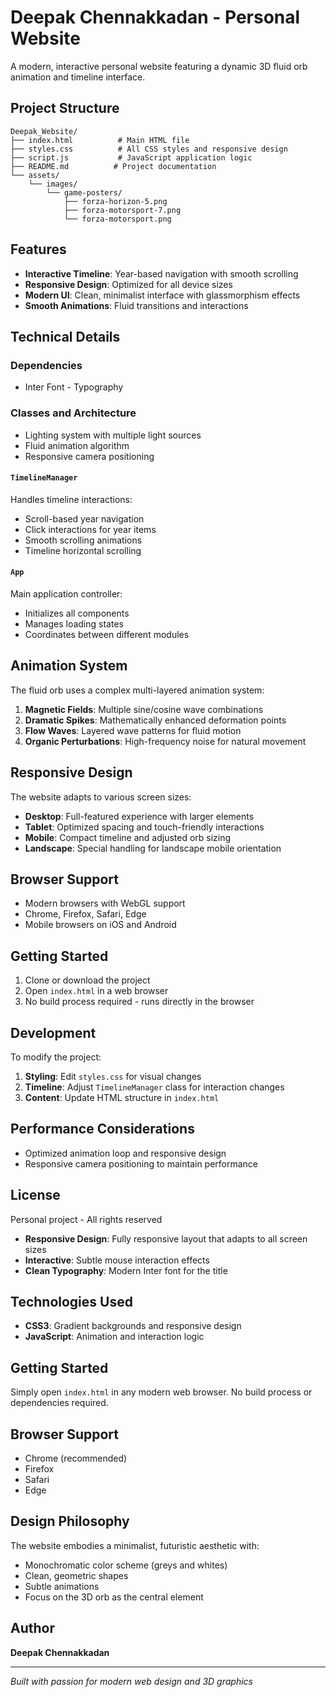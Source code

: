 # Deepak Chennakkadan - Personal Website

A modern, interactive personal website featuring a dynamic 3D fluid orb animation and timeline interface.

## Project Structure

```
Deepak_Website/
├── index.html          # Main HTML file
├── styles.css          # All CSS styles and responsive design
├── script.js           # JavaScript application logic
├── README.md          # Project documentation
└── assets/
    └── images/
        └── game-posters/
            ├── forza-horizon-5.png
            ├── forza-motorsport-7.png
            └── forza-motorsport.png
```

## Features

- **Interactive Timeline**: Year-based navigation with smooth scrolling
- **Responsive Design**: Optimized for all device sizes
- **Modern UI**: Clean, minimalist interface with glassmorphism effects
- **Smooth Animations**: Fluid transitions and interactions

## Technical Details

### Dependencies
- Inter Font - Typography

### Classes and Architecture
- Lighting system with multiple light sources
- Fluid animation algorithm
- Responsive camera positioning

#### `TimelineManager`
Handles timeline interactions:
- Scroll-based year navigation
- Click interactions for year items
- Smooth scrolling animations
- Timeline horizontal scrolling

#### `App`
Main application controller:
- Initializes all components
- Manages loading states
- Coordinates between different modules

## Animation System

The fluid orb uses a complex multi-layered animation system:

1. **Magnetic Fields**: Multiple sine/cosine wave combinations
2. **Dramatic Spikes**: Mathematically enhanced deformation points
3. **Flow Waves**: Layered wave patterns for fluid motion
4. **Organic Perturbations**: High-frequency noise for natural movement

## Responsive Design

The website adapts to various screen sizes:
- **Desktop**: Full-featured experience with larger elements
- **Tablet**: Optimized spacing and touch-friendly interactions
- **Mobile**: Compact timeline and adjusted orb sizing
- **Landscape**: Special handling for landscape mobile orientation

## Browser Support

- Modern browsers with WebGL support
- Chrome, Firefox, Safari, Edge
- Mobile browsers on iOS and Android

## Getting Started

1. Clone or download the project
2. Open `index.html` in a web browser
3. No build process required - runs directly in the browser

## Development

To modify the project:

1. **Styling**: Edit `styles.css` for visual changes
2. **Timeline**: Adjust `TimelineManager` class for interaction changes
3. **Content**: Update HTML structure in `index.html`

## Performance Considerations

- Optimized animation loop and responsive design
- Responsive camera positioning to maintain performance

## License

Personal project - All rights reserved
- **Responsive Design**: Fully responsive layout that adapts to all screen sizes
- **Interactive**: Subtle mouse interaction effects
- **Clean Typography**: Modern Inter font for the title

## Technologies Used

- **CSS3**: Gradient backgrounds and responsive design
- **JavaScript**: Animation and interaction logic

## Getting Started

Simply open `index.html` in any modern web browser. No build process or dependencies required.

## Browser Support

- Chrome (recommended)
- Firefox
- Safari
- Edge

## Design Philosophy

The website embodies a minimalist, futuristic aesthetic with:
- Monochromatic color scheme (greys and whites)
- Clean, geometric shapes
- Subtle animations
- Focus on the 3D orb as the central element

## Author

**Deepak Chennakkadan**

---

*Built with passion for modern web design and 3D graphics*
